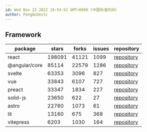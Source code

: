 ```yaml
---
id: Wed Nov 23 2022 19:54:52 GMT+0800 (中国标准时间)
author: PengboUestc
---
```


## Framework
| package       | stars  | forks | issues | repository                                       |
| ------------- | ------ | ----- | ------ | ------------------------------------------------ |
| react         | 198091 | 41121 | 1099   | [repository](https://github.com/facebook/react)  |
| @angular/core | 85114  | 22579 | 1286   | [repository](https://github.com/angular/angular) |
| svelte        | 63353  | 3096  | 827    | [repository](https://github.com/sveltejs/svelte) |
| vue           | 33843  | 6107  | 727    | [repository](https://github.com/vuejs/core)      |
| preact        | 33347  | 1834  | 227    | [repository](https://github.com/preactjs/preact) |
| solid-js      | 23650  | 622   | 27     | [repository](https://github.com/solidjs/solid)   |
| astro         | 22760  | 1073  | 61     | [repository](https://github.com/withastro/astro) |
| lit           | 13160  | 675   | 368    | [repository](https://github.com/lit/lit)         |
| vitepress     | 6203   | 1030  | 164    | [repository](https://github.com/vuejs/vitepress) |